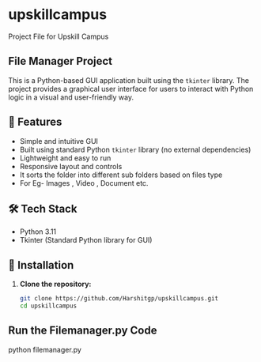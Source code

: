 # upskillcampus
Project File for Upskill Campus
## File Manager Project

This is a Python-based GUI application built using the `tkinter` library. The project provides a graphical user interface for users to interact with Python logic in a visual and user-friendly way.

## 📌 Features

-  Simple and intuitive GUI
-  Built using standard Python `tkinter` library (no external dependencies)
-  Lightweight and easy to run
-  Responsive layout and controls
-  It sorts the folder into different sub folders based on files type
-  For Eg- Images , Video , Document etc.

## 🛠️ Tech Stack

- Python 3.11
- Tkinter (Standard Python library for GUI)

## 📁 Installation

1. **Clone the repository:**
   ```bash
   git clone https://github.com/Harshitgp/upskillcampus.git
   cd upskillcampus

## Run the Filemanager.py Code
   python filemanager.py
   
